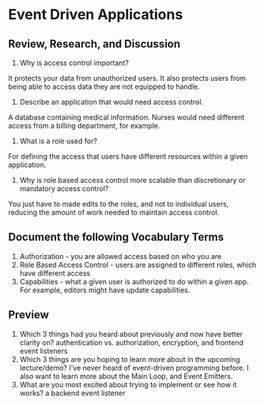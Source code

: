 # Event Driven Applications

## Review, Research, and Discussion
1. Why is access control important?

It protects your data from unauthorized users. It also protects users from being able to access data they are not equipped to handle. 
1. Describe an application that would need access control.

A database containing medical information. Nurses would need different access from a billing department, for example. 
1. What is a role used for?

For defining the access that users have different resources within a given application. 
1. Why is role based access control more scalable than discretionary or mandatory access control?

You just have to made edits to the roles, and not to individual users, reducing the amount of work needed to maintain access control.

## Document the following Vocabulary Terms
1. Authorization - you are allowed access based on who you are
1. Role Based Access Control - users are assigned to different roles, which have different access
1. Capabilities - what a given user is authorized to do within a given app. For example, editors might have update capabilities. 

## Preview
1. Which 3 things had you heard about previously and now have better clarity on?
authentication vs. authorization, encryption, and frontend event listeners
1. Which 3 things are you hoping to learn more about in the upcoming lecture/demo?
I've never heard of event-driven programming before. I also want to learn more about the Main Loop, and Event Emitters.
1. What are you most excited about trying to implement or see how it works?
a backend event listener